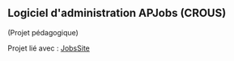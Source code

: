 ## Logiciel d'administration APJobs (CROUS)

(Projet pédagogique)

Projet lié avec : [JobsSite](https://github.com/Obsercorma/JobsSite)
